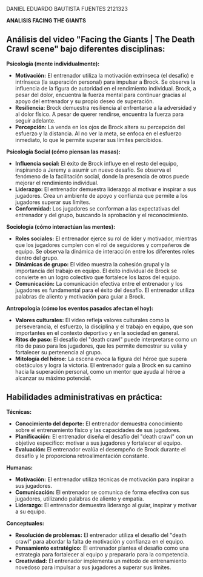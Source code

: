 DANIEL EDUARDO BAUTISTA FUENTES
2121323

**ANALISIS FACING THE GIANTS**

## Análisis del video "Facing the Giants | The Death Crawl scene" bajo diferentes disciplinas:

**Psicología (mente individualmente):**

- **Motivación:** El entrenador utiliza la motivación extrínseca (el desafío) e intrínseca (la superación personal) para impulsar a Brock. Se observa la influencia de la figura de autoridad en el rendimiento individual. Brock, a pesar del dolor, encuentra la fuerza mental para continuar gracias al apoyo del entrenador y su propio deseo de superación.
- **Resiliencia:** Brock demuestra resiliencia al enfrentarse a la adversidad y al dolor físico. A pesar de querer rendirse, encuentra la fuerza para seguir adelante.
- **Percepción:** La venda en los ojos de Brock altera su percepción del esfuerzo y la distancia. Al no ver la meta, se enfoca en el esfuerzo inmediato, lo que le permite superar sus límites percibidos.

**Psicología Social (cómo piensan las masas):**

- **Influencia social:** El éxito de Brock influye en el resto del equipo, inspirando a Jeremy a asumir un nuevo desafío. Se observa el fenómeno de la facilitación social, donde la presencia de otros puede mejorar el rendimiento individual.
- **Liderazgo:** El entrenador demuestra liderazgo al motivar e inspirar a sus jugadores. Crea un ambiente de apoyo y confianza que permite a los jugadores superar sus límites.
- **Conformidad:** Los jugadores se conforman a las expectativas del entrenador y del grupo, buscando la aprobación y el reconocimiento.

**Sociología (cómo interactúan las mentes):**

- **Roles sociales:** El entrenador ejerce su rol de líder y motivador, mientras que los jugadores cumplen con el rol de seguidores y compañeros de equipo. Se observa la dinámica de interacción entre los diferentes roles dentro del grupo.
- **Dinámicas de grupo:** El video muestra la cohesión grupal y la importancia del trabajo en equipo. El éxito individual de Brock se convierte en un logro colectivo que fortalece los lazos del equipo.
- **Comunicación:** La comunicación efectiva entre el entrenador y los jugadores es fundamental para el éxito del desafío. El entrenador utiliza palabras de aliento y motivación para guiar a Brock.

**Antropología (cómo los eventos pasados afectan el hoy):**

- **Valores culturales:** El video refleja valores culturales como la perseverancia, el esfuerzo, la disciplina y el trabajo en equipo, que son importantes en el contexto deportivo y en la sociedad en general.
- **Ritos de paso:** El desafío del "death crawl" puede interpretarse como un rito de paso para los jugadores, que les permite demostrar su valía y fortalecer su pertenencia al grupo.
- **Mitología del héroe:** La escena evoca la figura del héroe que supera obstáculos y logra la victoria. El entrenador guía a Brock en su camino hacia la superación personal, como un mentor que ayuda al héroe a alcanzar su máximo potencial.

## Habilidades administrativas en práctica:

**Técnicas:**

- **Conocimiento del deporte:** El entrenador demuestra conocimiento sobre el entrenamiento físico y las capacidades de sus jugadores.
- **Planificación:** El entrenador diseña el desafío del "death crawl" con un objetivo específico: motivar a sus jugadores y fortalecer el equipo.
- **Evaluación:** El entrenador evalúa el desempeño de Brock durante el desafío y le proporciona retroalimentación constante.

**Humanas:**

- **Motivación:** El entrenador utiliza técnicas de motivación para inspirar a sus jugadores.
- **Comunicación:** El entrenador se comunica de forma efectiva con sus jugadores, utilizando palabras de aliento y empatía.
- **Liderazgo:** El entrenador demuestra liderazgo al guiar, inspirar y motivar a su equipo.

**Conceptuales:**

- **Resolución de problemas:** El entrenador utiliza el desafío del "death crawl" para abordar la falta de motivación y confianza en el equipo.
- **Pensamiento estratégico:** El entrenador plantea el desafío como una estrategia para fortalecer al equipo y prepararlo para la competencia.
- **Creatividad:** El entrenador implementa un método de entrenamiento novedoso para impulsar a sus jugadores a superar sus límites.